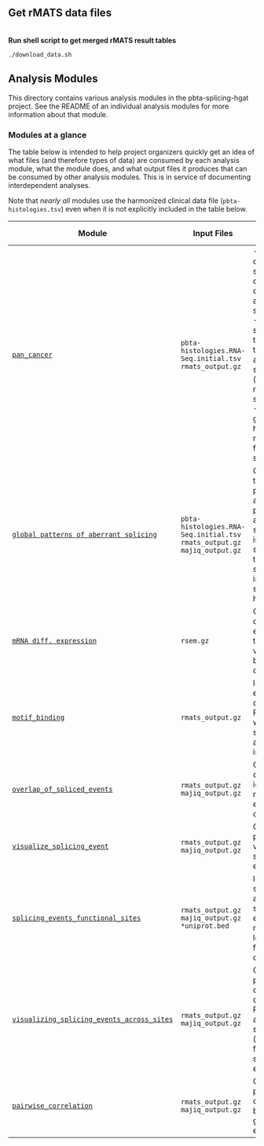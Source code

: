 ## Get rMATS data files
<br>**Run shell script to get merged rMATS result tables**
```
./download_data.sh
```
## Analysis Modules
This directory contains various analysis modules in the pbta-splicing-hgat project.
See the README of an individual analysis modules for more information about that module.

### Modules at a glance
The table below is intended to help project organizers quickly get an idea of what files (and therefore types of data) are consumed by each analysis module, what the module does, and what output files it produces that can be consumed by other analysis modules.
This is in service of documenting interdependent analyses.

Note that _nearly all_ modules use the harmonized clinical data file (`pbta-histologies.tsv`) even when it is not explicitly included in the table below.

| Module | Input Files | Brief Description | Output Files Consumed by Other Analyses |
|--------|-------|-------------------|--------------|
| [`pan_cancer`](https://github.com/naqvia/pbta-splicing-hgat/tree/main/analyses/pan_cancer) | `pbta-histologies.RNA-Seq.initial.tsv` <br> `rmats_output.gz` <br> | -Consensus clustering of samples into cluster for downstream analyses (eg. survival). <br> -Generates splicing index table and plot to assess aberrant splicing (compared to n=9 healthy samples). <br> -Oncoplot generation to help visualize mutations, fusions and splicing. | N/A
| [`global patterns of aberrant splicing`](https://github.com/naqvia/pbta-splicing-hgat/tree/main/analyses/global_patterns) | `pbta-histologies.RNA-Seq.initial.tsv` <br> `rmats_output.gz` <br> `majiq_output.gz` | Generate tables and plots to assess global patterns of aberrant splicing, including splicing types, splicing index, and splicing heterogeneity | N/A
| [`mRNA diff. expression`](https://github.com/naqvia/pbta-splicing-hgat/tree/main/analyses/mRNA_diff_expr) | `rsem.gz`  | Generate differential expression table and volcano plot between two conditions | N/A
| [`motif_binding`](https://github.com/naqvia/pbta-splicing-hgat/tree/main/analyses/motif_binding) | `rmats_output.gz` <br> | Identify enrichment of all known RBP motifs within mis-spliced exons and flanking introns | N/A
| [`overlap_of_spliced_events`](https://github.com/naqvia/pbta-splicing-hgat/tree/main/analyses/overlap_of_spliced_events) | `rmats_output.gz` <br> `majiq_output.gz`  | Generate overlap of identified mis-splicing events given conditions | N/A
| [`visualize_splicing_event`](https://github.com/naqvia/pbta-splicing-hgat/tree/main/analyses/visualize_splicing_event) | `rmats_output.gz` <br> `majiq_output.gz`  | Generate plots to help visualize splicing events | N/A
| [`splicing_events_functional_sites`](https://github.com/naqvia/pbta-splicing-hgat/tree/main/analyses/splicing_events_functional_sites) | `rmats_output.gz` <br> `majiq_output.gz` <br> `*uniprot.bed` | Identify signficiant aberrant splicing events that result in loss/gain of functional domain/site | `dominant_events_lsvs.total.*wo.txt` <br> `dominant_events_lsvs.total.*ggplot.txt`
| [`visualizing_splicing_events_across_sites`](https://github.com/naqvia/pbta-splicing-hgat/tree/main/analyses/visualizing_splicing_events_across_sites) | `rmats_output.gz` <br> `majiq_output.gz`  | Generate plots and compare distribution of PSI values across given set of groups (gene types, functional site types, etc) | N/A
| [`pairwise_correlation`](https://github.com/naqvia/pbta-splicing-hgat/tree/main/analyses/splicing_events_functional_sites) | `rmats_output.gz` <br> `majiq_output.gz` | Compute and plot pairwise correlations between given splicing events | NA
